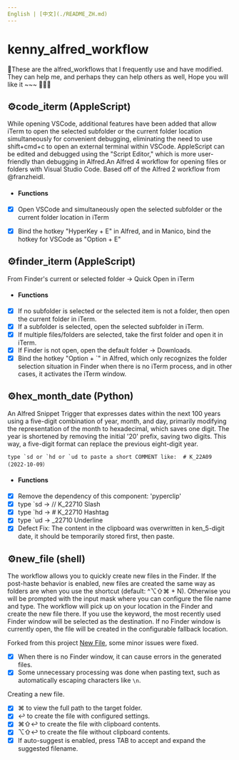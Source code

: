 ```yaml
---
English | [中文](./README_ZH.md)
---
```



# kenny_alfred_workflow

🌈These are the alfred_workflows that I frequently use and have modified. They can help me, and perhaps they can help others as well, Hope you will like it ~~~ 🍺🌸🦀



## ⚙️code_iterm (AppleScript)

While opening VSCode, additional features have been added that allow iTerm to open the selected subfolder or the current folder location simultaneously for convenient debugging, eliminating the need to use shift+cmd+c to open an external terminal within VSCode. AppleScript can be edited and debugged using the "Script Editor," which is more user-friendly than debugging in Alfred.An Alfred 4 workflow for opening files or folders with Visual Studio Code. Based off of the Alfred 2 workflow from @franzheidl.

- #### Functions

- [x] Open VSCode and simultaneously open the selected subfolder or the current folder location in iTerm

- [x] Bind the hotkey "HyperKey + E" in Alfred, and in Manico, bind the hotkey for VSCode as "Option + E"

## ⚙️finder_iterm (AppleScript)

From Finder's current or selected folder → Quick Open in iTerm

- #### Functions

- [x] If no subfolder is selected or the selected item is not a folder, then open the current folder in iTerm.
- [x] If a subfolder is selected, open the selected subfolder in iTerm.
- [x] If multiple files/folders are selected, take the first folder and open it in iTerm.
- [x] If Finder is not open, open the default folder → Downloads.
- [x] Bind the hotkey "Option + `" in Alfred, which only recognizes the folder selection situation in Finder when there is no iTerm process, and in other cases, it activates the iTerm window.

## ⚙️hex_month_date (Python)

An Alfred Snippet Trigger that expresses dates within the next 100 years using a five-digit combination of year, month, and day, primarily modifying the representation of the month to hexadecimal, which saves one digit. The year is shortened by removing the initial '20' prefix, saving two digits. This way, a five-digit format can replace the previous eight-digit year.

```shell
type `sd or `hd or `ud to paste a short COMMENT like:  # K_22A09 (2022-10-09）
```

- #### Functions

- [x] Remove the dependency of this component: 'pyperclip'
- [x] type `sd → // K_22710 Slash
- [x] type `hd → # K_22710 Hashtag
- [x] type `ud → _22710 Underline
- [x] Defect Fix: The content in the clipboard was overwritten in ken_5-digit date, it should be temporarily stored first, then paste.

## ⚙️new_file (shell)

The workflow allows you to quickly create new files in the Finder. If the post-haste behavior is enabled, new files are created the same way as folders are when you use the shortcut (default: ^⌥⇧⌘ + N). Otherwise you will be prompted with the input mask where you can configure the file name and type.
The workflow will pick up on your location in the Finder and create the new file there. If you use the keyword, the most recently used Finder window will be selected as the destination. If no Finder window is currently open, the file will be created in the configurable fallback location.

Forked from this project [New File](https://github.com/zeitlings/alfred-workflows?tab=readme-ov-file#18-new-file), some minor issues were fixed.

- [x] When there is no Finder window, it can cause errors in the generated files.
- [x] Some unnecessary processing was done when pasting text, such as automatically escaping characters like `\n`.

Creating a new file.
- [x] ⌘ to view the full path to the target folder.
- [x] ↩ to create the file with configured settings.
- [x] ⌘⇧↩ to create the file with clipboard contents.
- [x] ⌥⇧↩ to create the file without clipboard contents.
- [x] If auto-suggest is enabled, press TAB to accept and expand the suggested filename.
